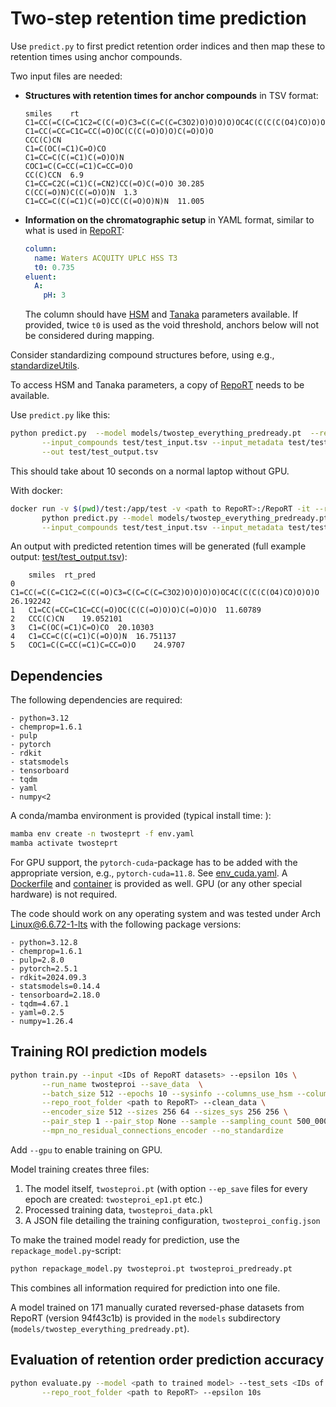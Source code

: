 # Two-step retention time prediction

Use `predict.py` to first predict retention order indices and then map these to retention times using anchor compounds.

Two input files are needed:
- **Structures with retention times for anchor compounds** in TSV format:
  ```
  smiles	rt
  C1=CC(=C(C=C1C2=C(C(=O)C3=C(C=C(C=C3O2)O)O)O)O)OC4C(C(C(C(O4)CO)O)O)O
  C1=CC(=CC=C1C=CC(=O)OC(C(C(=O)O)O)C(=O)O)O
  CCC(C)CN
  C1=C(OC(=C1)C=O)CO
  C1=CC=C(C(=C1)C(=O)O)N
  COC1=C(C=CC(=C1)C=CC=O)O
  CC(C)CCN	6.9
  C1=CC=C2C(=C1)C(=CN2)CC(=O)C(=O)O	30.285
  C(CC(=O)N)C(C(=O)O)N	1.3
  C1=CC=C(C(=C1)C(=O)CC(C(=O)O)N)N	11.005
  ```
- **Information on the chromatographic setup** in YAML format, similar to what is used in [RepoRT](https://github.com/michaelwitting/RepoRT):
  ```yaml
  column:
    name: Waters ACQUITY UPLC HSS T3
    t0: 0.735
  eluent:
    A:
      pH: 3
   ```
   The column should have [HSM](https://github.com/michaelwitting/RepoRT/blob/master/resources/hsm_database/hsm_database.tsv) and [Tanaka](https://github.com/michaelwitting/RepoRT/blob/master/resources/tanaka_database/tanaka_database.tsv) parameters available. If provided, twice `t0` is used as the void threshold, anchors below will not be considered during mapping.

Consider standardizing compound structures before, using e.g., [standardizeUtils](https://github.com/boecker-lab/standardizeUtils).

To access HSM and Tanaka parameters, a copy of [RepoRT](https://github.com/michaelwitting/RepoRT) needs to be available.

Use `predict.py` like this:
```bash
python predict.py  --model models/twostep_everything_predready.pt  --repo_root_folder <path to RepoRT> \
       --input_compounds test/test_input.tsv --input_metadata test/test_metdata.yaml \
       --out test/test_output.tsv
```
This should take about 10 seconds on a normal laptop without GPU.

With docker:
```bash
docker run -v $(pwd)/test:/app/test -v <path to RepoRT>:/RepoRT -it --rm ghcr.io/boecker-lab/twosteprt:latest \
       python predict.py --model models/twostep_everything_predready.pt --repo_root_folder /RepoRT \
       --input_compounds test/test_input.tsv --input_metadata test/test_metadata.yaml
```

An output with predicted retention times will be generated (full example output: [test/test_output.tsv](test/test_output.tsv)):
```
	smiles	rt_pred
0	C1=CC(=C(C=C1C2=C(C(=O)C3=C(C=C(C=C3O2)O)O)O)O)OC4C(C(C(C(O4)CO)O)O)O	26.192242
1	C1=CC(=CC=C1C=CC(=O)OC(C(C(=O)O)O)C(=O)O)O	11.60789
2	CCC(C)CN	19.052101
3	C1=C(OC(=C1)C=O)CO	20.10303
4	C1=CC=C(C(=C1)C(=O)O)N	16.751137
5	COC1=C(C=CC(=C1)C=CC=O)O	24.9707
```

## Dependencies

The following dependencies are required:
```
- python=3.12
- chemprop=1.6.1
- pulp
- pytorch
- rdkit
- statsmodels
- tensorboard
- tqdm
- yaml
- numpy<2
```


A conda/mamba environment is provided (typical install time: ):
```bash
mamba env create -n twosteprt -f env.yaml
mamba activate twosteprt
```

For GPU support, the `pytorch-cuda`-package has to be added with the appropriate version, e.g., `pytorch-cuda=11.8`. See [env_cuda.yaml](env_cuda.yaml).
A [Dockerfile](Dockerfile) and [container](ghcr.io/boecker-lab/twosteprt:latest) is provided as well. GPU (or any other special hardware) is not required.


The code should work on any operating system and was tested under Arch Linux@6.6.72-1-lts with the following package versions:
```
- python=3.12.8
- chemprop=1.6.1
- pulp=2.8.0
- pytorch=2.5.1
- rdkit=2024.09.3
- statsmodels=0.14.4
- tensorboard=2.18.0
- tqdm=4.67.1
- yaml=0.2.5
- numpy=1.26.4
```

## Training ROI prediction models

```bash
python train.py --input <IDs of RepoRT datasets> --epsilon 10s \
       --run_name twosteproi --save_data  \
       --batch_size 512 --epochs 10 --sysinfo --columns_use_hsm --columns_use_tanaka --use_ph \
       --repo_root_folder <path to RepoRT> --clean_data \
       --encoder_size 512 --sizes 256 64 --sizes_sys 256 256 \
       --pair_step 1 --pair_stop None --sample --sampling_count 500_000 --no_group_weights \
       --mpn_no_residual_connections_encoder --no_standardize
```

Add `--gpu` to enable training on GPU.

Model training creates three files:
1. The model itself, `twosteproi.pt` (with option `--ep_save` files for every epoch are created: `twosteproi_ep1.pt` etc.)
2. Processed training data, `twosteproi_data.pkl`
3. A JSON file detailing the training configuration, `twosteproi_config.json`

To make the trained model ready for prediction, use the `repackage_model.py`-script:
```bash
python repackage_model.py twosteproi.pt twosteproi_predready.pt
```

This combines all information required for prediction into one file.

A model trained on 171 manually curated reversed-phase datasets from RepoRT (version 94f43c1b) is
provided in the `models` subdirectory (`models/twostep_everything_predready.pt`).

## Evaluation of retention order prediction accuracy

```bash
python evaluate.py --model <path to trained model> --test_sets <IDs of RepoRT datasets> \
       --repo_root_folder <path to RepoRT> --epsilon 10s
```
